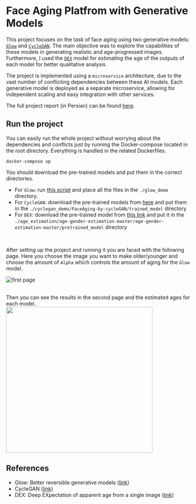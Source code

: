 # Face Aging Platfrom with Generative Models
This project focuses on the task of face aging using two generative models: [`Glow`](https://openai.com/research/glow) and [`CycleGAN`](https://junyanz.github.io/CycleGAN/). The main objective was to explore the capabilities of these models in generating realistic and age-progressed images. Furthermore, I used the [`DEX`](https://data.vision.ee.ethz.ch/cvl/rrothe/imdb-wiki/) model for estimating the age of the outputs of each model for better qualitative analysis.

The project is implemented using a `microservice` architecture, due to the vast number of conflicting dependencies between these AI models. Each generative model is deployed as a separate microservice, allowing for independent scaling and easy integration with other services. 

The full project report (in Persian) can be found [here](https://github.com/Amirhossein-Rajabpour/Face-Aging-Platfrom-with-Generative-Models/blob/main/BSc_Project_Report_final.pdf).

## Run the project
You can easily run the whole project without worrying about the dependencies and conflicts just by running the Docker-compose located in the root directory. Everything is handled in the related Dockerfiles.
```
docker-compose up  
```
You should download the pre-trained models and put them in the correct directories. 
* For `Glow`: run [this script](https://github.com/openai/glow/blob/master/demo/script.sh) and place all the files in the `./glow_demo` directory.
* For `CycleGAN`: download the pre-trained models from [here](https://github.com/jiechen2358/FaceAging-by-cycleGAN/tree/master/trained_model) and put them in the `./cyclegan_demo/FaceAging-by-cycleGAN/trained_model` directory
* For `DEX`: download the pre-trained model from [this link](https://github.com/yu4u/age-gender-estimation/releases/download/v0.5/weights.29-3.76_utk.hdf5) and put it in the `./age_estimation/age-gender-estimation-master/age-gender-estimation-master/pretrained_model` directory
<br>

After setting up the project and running it you are faced with the following page. Here you choose the image you want to make older/younger and choose the amount of `Alpha` which controls the amount of aging for the `Glow` model.

![first page](https://github.com/Amirhossein-Rajabpour/Face-Aging-Platfrom-with-Generative-Models/blob/main/page1.png)

<br>
Then you can see the results in the second page and the estimated ages for each model.

<div style="align:center"><img width="400" src="https://github.com/Amirhossein-Rajabpour/Face-Aging-Platfrom-with-Generative-Models/blob/main/vs1.png" /></div>


## References
* Glow: Better reversible generative models ([link](https://openai.com/research/glow))
* CycleGAN ([link](https://openai.com/research/glow](https://junyanz.github.io/CycleGAN/)))
* DEX: Deep EXpectation of apparent age from a single image ([link](https://openai.com/research/glow](https://data.vision.ee.ethz.ch/cvl/rrothe/imdb-wiki/)https://data.vision.ee.ethz.ch/cvl/rrothe/imdb-wiki/))
